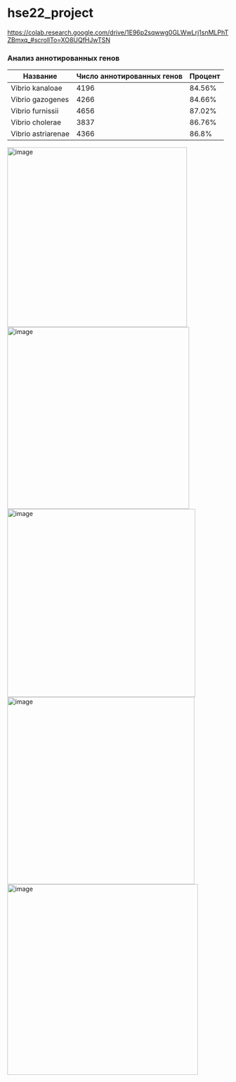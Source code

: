 # hse22_project

https://colab.research.google.com/drive/1E96p2sqwwg0GLWwLrj1snMLPhTZBmxq_#scrollTo=XO8UQfHJwTSN

### Анализ аннотированных генов
| Название | Число аннотированных генов | Процент |
| ------------- | ------------- | ------------- | 
| Vibrio kanaloae | 4196 | 84.56% |
| Vibrio gazogenes | 4266 | 84.66% |
| Vibrio furnissii | 4656 | 87.02% |
| Vibrio cholerae | 3837 | 86.76% |
| Vibrio astriarenae | 4366 | 86.8% |

<img width="409" alt="image" src="https://user-images.githubusercontent.com/60537387/173353779-cdf90a60-6323-4028-a09b-fdd5494be413.png">
<img width="414" alt="image" src="https://user-images.githubusercontent.com/60537387/173353893-58001fb6-1919-4575-a7d2-3632d7d0d00b.png">
<img width="428" alt="image" src="https://user-images.githubusercontent.com/60537387/173353970-4ac361e5-f58d-4ec1-9228-bca20bbf29ef.png">
<img width="426" alt="image" src="https://user-images.githubusercontent.com/60537387/173354029-527ce6b4-4253-4522-9803-260b09ed827c.png">
<img width="434" alt="image" src="https://user-images.githubusercontent.com/60537387/173354064-edd092e2-3350-4f9a-a69c-610e211f72a5.png">


